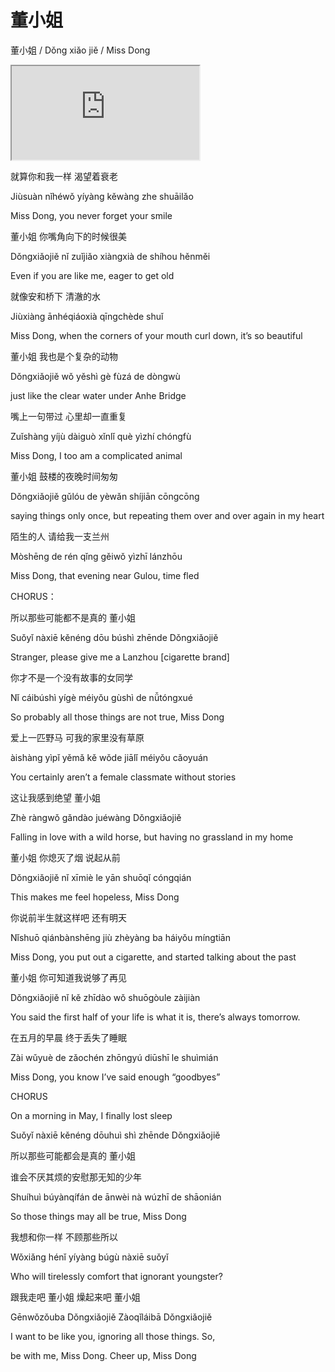 # 董小姐

董小姐 / Dǒng xiǎo jiě / Miss Dong

<div class="video-container">
  <iframe
  src="https://www.youtube.com/embed/Tozz32jc1rQ"
  allowfullscreen="allowfullscreen">
  </iframe>
</div>


就算你和我一样 渴望着衰老

Jiùsuàn nǐhéwǒ yíyàng kěwàng zhe shuāilǎo

Miss Dong, you never forget your smile


董小姐 你嘴角向下的时候很美

Dǒngxiǎojiě nǐ zuǐjiǎo xiàngxià de shíhou hěnměi

Even if you are like me, eager to get old


就像安和桥下 清澈的水

Jiùxiàng ānhéqiáoxià qīngchède shuǐ

Miss Dong, when the corners of your mouth curl down, it’s so beautiful


董小姐 我也是个复杂的动物

Dǒngxiǎojiě wǒ yěshì gè fùzá de dòngwù

just like the clear water under Anhe Bridge


嘴上一句带过 心里却一直重复

Zuǐshàng yíjù dàiguò xǐnlǐ què yìzhí chóngfù

Miss Dong, I too am a complicated animal


董小姐 鼓楼的夜晚时间匆匆

Dǒngxiǎojiě gǔlóu de yèwǎn shíjiān cōngcōng

saying things only once, but repeating them over and over again in my heart


陌生的人 请给我一支兰州

Mòshēng de rén qǐng gěiwǒ yìzhī lánzhōu

Miss Dong, that evening near Gulou, time fled


CHORUS：


所以那些可能都不是真的 董小姐

Suǒyǐ nàxiē kěnéng dōu búshì zhēnde Dǒngxiǎojiě

Stranger, please give me a Lanzhou [cigarette brand]


你才不是一个没有故事的女同学

Nǐ cáibúshì yígè méiyǒu gùshì de nǚtóngxué

So probably all those things are not true, Miss Dong


爱上一匹野马 可我的家里没有草原

àishàng yìpǐ yěmǎ kě wǒde jiālǐ méiyǒu cǎoyuán

You certainly aren’t a female classmate without stories


这让我感到绝望 董小姐

Zhè ràngwǒ gǎndào juéwàng Dǒngxiǎojiě

Falling in love with a wild horse, but having no grassland in my home


董小姐 你熄灭了烟 说起从前

Dǒngxiǎojiě nǐ xīmiè le yān shuōqǐ cóngqián

This makes me feel hopeless, Miss Dong


你说前半生就这样吧 还有明天

Nǐshuō qiánbànshēng jiù zhèyàng ba háiyǒu míngtiān

Miss Dong, you put out a cigarette, and started talking about the past


董小姐 你可知道我说够了再见

Dǒngxiǎojiě nǐ kě zhīdào wǒ shuōgòule zàijiàn

You said the first half of your life is what it is, there’s always tomorrow.


在五月的早晨 终于丢失了睡眠

Zài wǔyuè de zǎochén zhōngyú diūshī le shuìmián

Miss Dong, you know I’ve said enough “goodbyes”


CHORUS


On a morning in May, I finally lost sleep

Suǒyǐ nàxiē kěnéng dōuhuì shì zhēnde Dǒngxiǎojiě

所以那些可能都会是真的 董小姐


谁会不厌其烦的安慰那无知的少年

Shuíhuì búyànqífán de ānwèi nà wúzhī de shāonián

So those things may all be true, Miss Dong


我想和你一样 不顾那些所以

Wǒxiǎng hénǐ yíyàng búgù nàxiē suǒyǐ

Who will tirelessly comfort that ignorant youngster?


跟我走吧 董小姐 燥起来吧 董小姐

Gēnwǒzǒuba Dǒngxiǎojiě Zàoqǐláibā Dǒngxiǎojiě

I want to be like you, ignoring all those things. So,


be with me, Miss Dong. Cheer up, Miss Dong
